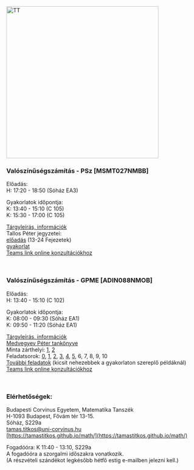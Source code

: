 <img src="https://www.renyi.hu/%7Etitkos/vt.jpg" alt="TT" width="400">


### **Valószínűségszámítás - PSz [MSMT027NMBB]**

Előadás:  <br />
H: 17:20 - 18:50 (Sóház EA3)  <br />

Gyakorlatok időpontja:  <br />
K: 13:40 - 15:10 (C 105)   <br />
K: 15:30 - 17:00 (C 105)  <br />

[Tárgyleírás, információk](https://www.renyi.hu/~titkos/PSZ-Targyleiras.pdf) <br />
Tallos Péter jegyzetei:   <br />
[előadás](http://web.uni-corvinus.hu/~tallos/Mat.pdf) (13-24 Fejezetek)   <br />
[gyakorlat](http://web.uni-corvinus.hu/~tallos/AK_Valszam_Feladatok.pdf)   <br />
[Teams link online konzultációkhoz](https://teams.microsoft.com/l/meetup-join/19%3ameeting_OWJhOTI4NTYtOTViZi00N2JjLWEyODUtMWUxNTc2ODNjYzQ3%40thread.v2/0?context=%7b%22Tid%22%3a%22f8dd01b8-7276-4ace-aa9d-5767f0f4a5af%22%2c%22Oid%22%3a%22e8354c55-1e97-4848-919c-4fee8f418b8f%22%7d)

   <br />

### **Valószínűségszámítás - GPME [ADIN088NMOB]**  

Előadás:  <br />
H: 13:40 - 15:10 (C 102)  <br />

Gyakorlatok időpontja:  <br />
K: 08:00 - 09:30 (Sóház EA1)   <br />
K: 09:50 - 11:20 (Sóház EA1)  <br />

[Tárgyleírás, információk](https://www.renyi.hu/~titkos/GPME-targyleiras.pdf)  <br />
[Medvegyev Péter tankönyve](https://unipub.lib.uni-corvinus.hu/3088/1/BCE_MNB_Medvegyev.pdf)  <br />
Minta zárthelyi: [1](https://www.renyi.hu/~titkos/GPME-minta1.pdf), [2](https://www.renyi.hu/~titkos/GPME-minta2.pdf)  <br />
Feladatsorok: [0](https://www.renyi.hu/~titkos/GPME-0.pdf), [1](https://www.renyi.hu/~titkos/GPME-F1.pdf), [2](https://www.renyi.hu/~titkos/GPME-F2.pdf), [3](https://www.renyi.hu/~titkos/GPME-F3.pdf), [4](https://www.renyi.hu/~titkos/GPME-F4.pdf), [5](https://www.renyi.hu/~titkos/GPME-F5.pdf), 6, 7, 8, 9, 10  <br />
[További feladatok](https://www.renyi.hu/~titkos/GPME-E.pdf) (kicsit nehezebbek a gyakorlaton szereplő példáknál)  <br />
[Teams link online konzultációkhoz](https://teams.microsoft.com/l/meetup-join/19%3ameeting_OWJhOTI4NTYtOTViZi00N2JjLWEyODUtMWUxNTc2ODNjYzQ3%40thread.v2/0?context=%7b%22Tid%22%3a%22f8dd01b8-7276-4ace-aa9d-5767f0f4a5af%22%2c%22Oid%22%3a%22e8354c55-1e97-4848-919c-4fee8f418b8f%22%7d)

   <br />
   
### **Elérhetőségek:**
Budapesti Corvinus Egyetem, Matematika Tanszék <br />
H-1093 Budapest, Fővám tér 13-15.<br />
Sóház, S229a<br />
tamas.titkos@uni-corvinus.hu<br />
[https://tamastitkos.github.io/math/](https://tamastitkos.github.io/math/)<br />

Fogadóóra: K 11:40 - 13:10, S229a  <br />
A fogadóóra a szorgalmi időszakra vonatkozik.   <br />
(A részvételi szándékot legkésőbb hétfő estig e-mailben jelezni kell.)


